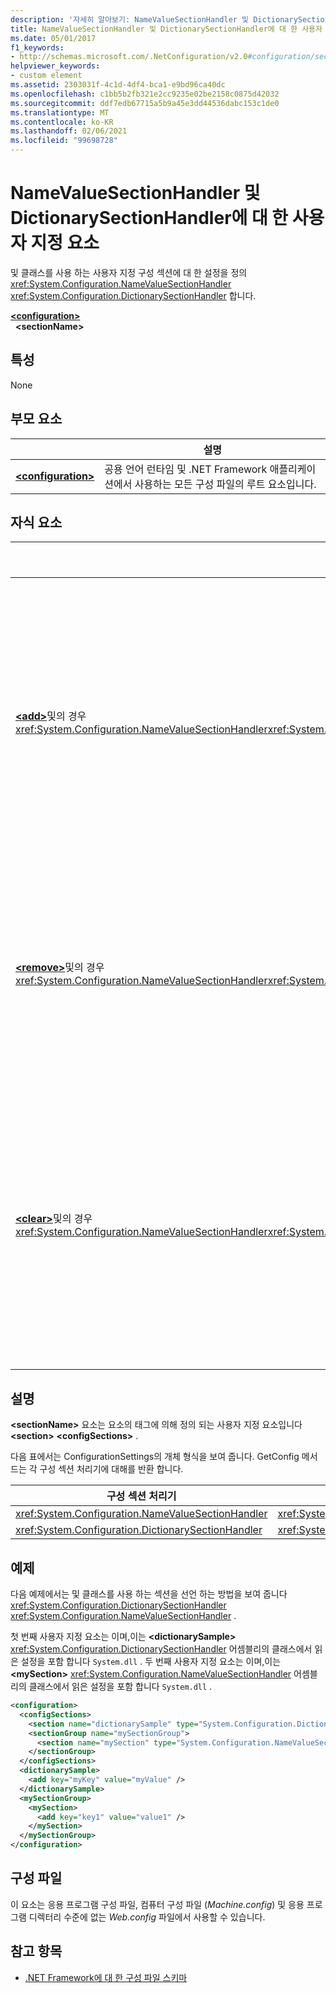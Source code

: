 ```yaml
---
description: '자세히 알아보기: NameValueSectionHandler 및 DictionarySectionHandler에 대 한 사용자 지정 요소'
title: NameValueSectionHandler 및 DictionarySectionHandler에 대 한 사용자 지정 요소
ms.date: 05/01/2017
f1_keywords:
- http://schemas.microsoft.com/.NetConfiguration/v2.0#configuration/sectionName
helpviewer_keywords:
- custom element
ms.assetid: 2303031f-4c1d-4df4-bca1-e9bd96ca40dc
ms.openlocfilehash: c1bb5b2fb321e2cc9235e02be2158c0875d42032
ms.sourcegitcommit: ddf7edb67715a5b9a45e3dd44536dabc153c1de0
ms.translationtype: MT
ms.contentlocale: ko-KR
ms.lasthandoff: 02/06/2021
ms.locfileid: "99698728"
---
```

# <a name="custom-element-for-namevaluesectionhandler-and-dictionarysectionhandler"></a>NameValueSectionHandler 및 DictionarySectionHandler에 대 한 사용자 지정 요소

및 클래스를 사용 하는 사용자 지정 구성 섹션에 대 한 설정을 정의 <xref:System.Configuration.NameValueSectionHandler> <xref:System.Configuration.DictionarySectionHandler> 합니다.

[**\<configuration>**](configuration-element.md)\
&nbsp;&nbsp;**\<sectionName>**

## <a name="attributes"></a>특성

None

## <a name="parent-element"></a>부모 요소

|     | 설명 |
| --- | ----------- |
| [**\<configuration>**](configuration-element.md) | 공용 언어 런타임 및 .NET Framework 애플리케이션에서 사용하는 모든 구성 파일의 루트 요소입니다. |

## <a name="child-elements"></a>자식 요소

|     | 설명 |
| --- | ----------- |
| [**\<add>**](add-element-for-custom-2.md)및의 경우 <xref:System.Configuration.NameValueSectionHandler><xref:System.Configuration.DictionarySectionHandler>  | 사용자 지정 응용 프로그램 설정을 추가 합니다. |
| [**\<remove>**](remove-element-for-custom-2.md)및의 경우 <xref:System.Configuration.NameValueSectionHandler><xref:System.Configuration.DictionarySectionHandler> | 이전에 정의 된 설정을 제거 합니다. |
| [**\<clear>**](clear-element-for-custom-2.md)및의 경우 <xref:System.Configuration.NameValueSectionHandler><xref:System.Configuration.DictionarySectionHandler> | 섹션에서 이전에 정의 된 모든 설정을 지웁니다. |

## <a name="remarks"></a>설명

**\<sectionName>** 요소는 요소의 태그에 의해 정의 되는 사용자 지정 요소입니다 **\<section>** **\<configSections>** .

다음 표에서는 ConfigurationSettings의 개체 형식을 보여 줍니다. GetConfig 메서드는 각 구성 섹션 처리기에 대해를 반환 합니다.

| 구성 섹션 처리기                        | 반환 형식                                                |
| ---------------------------------------------------- | ---------------------------------------------------------- |
| <xref:System.Configuration.NameValueSectionHandler>  | <xref:System.Collections.Specialized.NameValueCollection>  |
| <xref:System.Configuration.DictionarySectionHandler> | <xref:System.Collections.IDictionary>                      |

## <a name="example"></a>예제

다음 예제에서는 및 클래스를 사용 하는 섹션을 선언 하는 방법을 보여 줍니다 <xref:System.Configuration.DictionarySectionHandler> <xref:System.Configuration.NameValueSectionHandler> .

첫 번째 사용자 지정 요소는 이며,이는 **\<dictionarySample>** <xref:System.Configuration.DictionarySectionHandler> 어셈블리의 클래스에서 읽은 설정을 포함 합니다 `System.dll` . 두 번째 사용자 지정 요소는 이며,이는 **\<mySection>** <xref:System.Configuration.NameValueSectionHandler> 어셈블리의 클래스에서 읽은 설정을 포함 합니다 `System.dll` .

```xml
<configuration>
  <configSections>
    <section name="dictionarySample" type="System.Configuration.DictionarySectionHandler,System" />
    <sectionGroup name="mySectionGroup">
      <section name="mySection" type="System.Configuration.NameValueSectionHandler,System" />
    </sectionGroup>
  </configSections>
  <dictionarySample>
    <add key="myKey" value="myValue" />
  </dictionarySample>
  <mySectionGroup>
    <mySection>
      <add key="key1" value="value1" />
    </mySection>
  </mySectionGroup>
</configuration>
```

## <a name="configuration-file"></a>구성 파일

이 요소는 응용 프로그램 구성 파일, 컴퓨터 구성 파일 (*Machine.config*) 및 응용 프로그램 디렉터리 수준에 없는 *Web.config* 파일에서 사용할 수 있습니다.

## <a name="see-also"></a>참고 항목

- [.NET Framework에 대 한 구성 파일 스키마](index.md)
